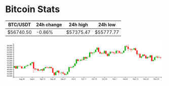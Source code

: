 # Bitcoin Stats

BTC/USDT|24h change|24h high|24h low|
|---|---|---|---|
|$56740.50|-0.86%|$57375.47|$55777.77|

<img src="./chart.svg">
